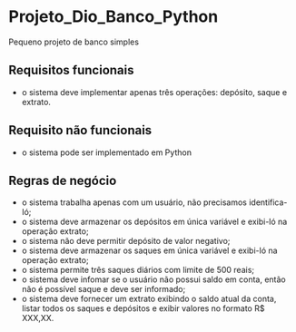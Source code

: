 # Projeto_Dio_Banco_Python
Pequeno projeto de banco simples
## Requisitos funcionais
- o sistema deve implementar apenas três operações: depósito, saque e extrato.
## Requisito não funcionais
- o sistema pode ser implementado em Python
## Regras de negócio
- o sistema trabalha apenas com um usuário, não precisamos identifica-ló;
- o sistema deve armazenar os depósitos em única variável e exibi-ló na operação extrato;
- o sistema não deve permitir depósito de valor negativo;
-  o sistema deve armazenar os saques em única variável e exibi-ló na operação extrato;
- o sistema permite três saques diários com limite de 500 reais;
- o sistema deve infomar se o usuário não possui saldo em conta, então não é possível saque e deve ser informado;
- o sistema deve fornecer um extrato exibindo o saldo atual da conta, listar todos os saques e depósitos e exibir valores no formato R$ XXX,XX.
